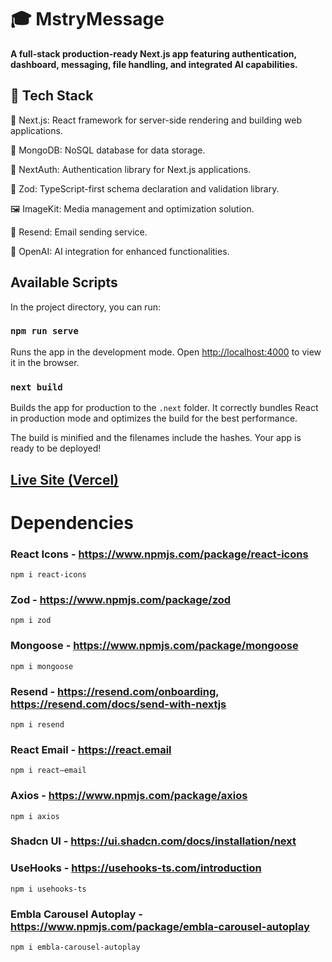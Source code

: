 # 🎓 MstryMessage

**A full-stack production-ready Next.js app featuring authentication, dashboard, messaging, file handling, and integrated AI capabilities.**

## 🚀 Tech Stack

🚀 Next.js: React framework for server-side rendering and building web applications.

🍃 MongoDB: NoSQL database for data storage.

🔐 NextAuth: Authentication library for Next.js applications.

📏 Zod: TypeScript-first schema declaration and validation library.

🖼️ ImageKit: Media management and optimization solution.

📧 Resend: Email sending service.

🧠 OpenAI: AI integration for enhanced functionalities.

## Available Scripts

In the project directory, you can run:

### `npm run serve`

Runs the app in the development mode.
Open [http://localhost:4000](http://localhost:3000) to view it in the browser.

### `next build`

Builds the app for production to the `.next` folder.
It correctly bundles React in production mode and optimizes the build for the best performance.

The build is minified and the filenames include the hashes.
Your app is ready to be deployed!

## [Live Site (Vercel)](https://mstry-message.vercel.app/)

# Dependencies

### React Icons - https://www.npmjs.com/package/react-icons
    npm i react-icons

### Zod - https://www.npmjs.com/package/zod
    npm i zod

### Mongoose - https://www.npmjs.com/package/mongoose
    npm i mongoose

### Resend - https://resend.com/onboarding, https://resend.com/docs/send-with-nextjs
    npm i resend

### React Email - https://react.email
    npm i react–email

### Axios - https://www.npmjs.com/package/axios
    npm i axios

### Shadcn UI - https://ui.shadcn.com/docs/installation/next

### UseHooks - https://usehooks-ts.com/introduction
    npm i usehooks-ts

### Embla Carousel Autoplay - https://www.npmjs.com/package/embla-carousel-autoplay
    npm i embla-carousel-autoplay
